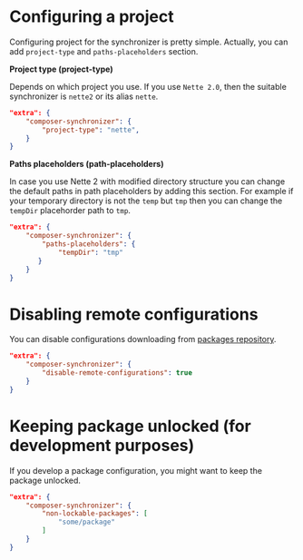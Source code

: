 # Configuring a project
Configuring project for the synchronizer is pretty simple. Actually,
you can add `project-type` and `paths-placeholders` section.

**Project type (project-type)**

Depends on which project you use. If you use `Nette 2.0`, then the suitable
synchronizer is `nette2` or its alias `nette`.

````JSON
"extra": {
    "composer-synchronizer": {
        "project-type": "nette",
    }
}
````

**Paths placeholders (path-placeholders)**

In case you use Nette 2 with modified directory structure you can change the default
paths in path placeholders by adding this section.
For example if your temporary directory is not the `temp` but `tmp`
then you can change the `tempDir` placehorder path to `tmp`.

````JSON
"extra": {
    "composer-synchronizer": {
        "paths-placeholders": {
            "tempDir": "tmp"
       }
    }
}
````

# Disabling remote configurations
You can disable configurations downloading from [packages repository](https://github.com/composer-synchronizer/packages).
````JSON
"extra": {
    "composer-synchronizer": {
        "disable-remote-configurations": true
    }
}
````

# Keeping package unlocked (for development purposes)
If you develop a package configuration, you might want to keep the package unlocked.
````JSON
"extra": {
    "composer-synchronizer": {
        "non-lockable-packages": [
            "some/package"
        ]
    }
}
````
